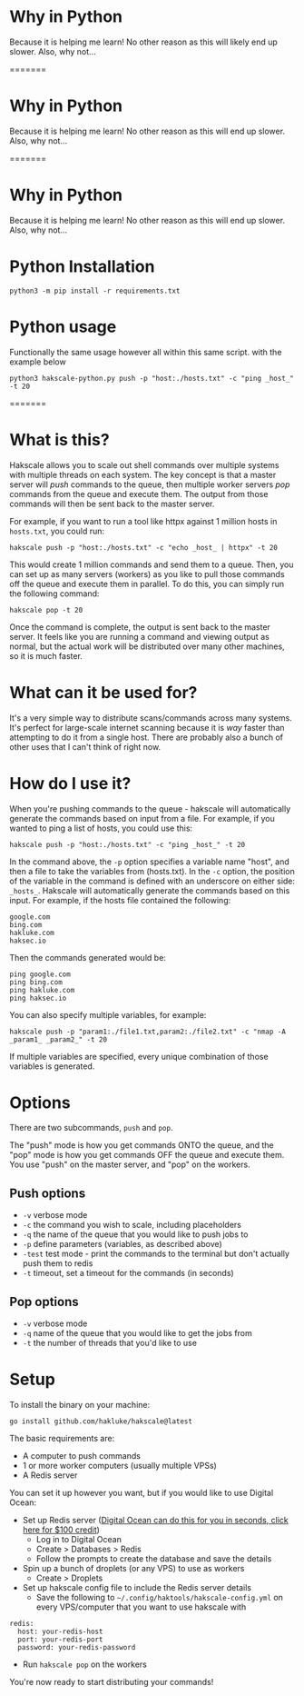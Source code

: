 # Why in Python
Because it is helping me learn! No other reason as this will likely end up slower. Also, why not... 


=======
# Why in Python
Because it is helping me learn! No other reason as this will end up slower. Also, why not... 

=======

# Why in Python
Because it is helping me learn! No other reason as this will end up slower. Also, why not... 

# Python Installation
```
python3 -m pip install -r requirements.txt
```

# Python usage
Functionally the same usage however all within this same script. with the example below
```
python3 hakscale-python.py push -p "host:./hosts.txt" -c "ping _host_" -t 20
```


=======
# What is this?

Hakscale allows you to scale out shell commands over multiple systems with multiple threads on each system. The key concept is that a master server will _push_ commands to the queue, then multiple worker servers _pop_ commands from the queue and execute them. The output from those commands will then be sent back to the master server.

For example, if you want to run a tool like httpx against 1 million hosts in `hosts.txt`, you could run:

```
hakscale push -p "host:./hosts.txt" -c "echo _host_ | httpx" -t 20
```

This would create 1 million commands and send them to a queue. Then, you can set up as many servers (workers) as you like to pull those commands off the queue and execute them in parallel. To do this, you can simply run the following command:

```
hakscale pop -t 20
```

Once the command is complete, the output is sent back to the master server. It feels like you are running a command and viewing output as normal, but the actual work will be distributed over many other machines, so it is much faster.

# What can it be used for?

It's a very simple way to distribute scans/commands across many systems. It's perfect for large-scale internet scanning because it is _way_ faster than attempting to do it from a single host. There are probably also a bunch of other uses that I can't think of right now.

# How do I use it?

When you're pushing commands to the queue - hakscale will automatically generate the commands based on input from a file. For example, if you wanted to ping a list of hosts, you could use this:

```
hakscale push -p "host:./hosts.txt" -c "ping _host_" -t 20
```

In the command above, the `-p` option specifies a variable name "host", and then a file to take the variables from (hosts.txt). In the `-c` option, the position of the variable in the command is defined with an underscore on either side: `_hosts_`. Hakscale will automatically generate the commands based on this input. For example, if the hosts file contained the following:

```
google.com
bing.com
hakluke.com
haksec.io
```

Then the commands generated would be:

```
ping google.com
ping bing.com
ping hakluke.com
ping haksec.io
```

You can also specify multiple variables, for example:

```
hakscale push -p "param1:./file1.txt,param2:./file2.txt" -c "nmap -A _param1_ _param2_" -t 20
```

If multiple variables are specified, every unique combination of those variables is generated.

# Options

There are two subcommands, `push` and `pop`.

The "push" mode is how you get commands ONTO the queue, and the "pop" mode is how you get commands OFF the queue and execute them. You use "push" on the master server, and "pop" on the workers.

## Push options

- `-v` verbose mode
- `-c` the command you wish to scale, including placeholders
- `-q` the name of the queue that you would like to push jobs to
- `-p` define parameters (variables, as described above)
- `-test` test mode - print the commands to the terminal but don't actually push them to redis
- `-t` timeout, set a timeout for the commands (in seconds)

## Pop options

- `-v` verbose mode
- `-q` name of the queue that you would like to get the jobs from
- `-t` the number of threads that you'd like to use

# Setup

To install the binary on your machine:

```
go install github.com/hakluke/hakscale@latest
```

The basic requirements are:

- A computer to push commands
- 1 or more worker computers (usually multiple VPSs)
- A Redis server

You can set it up however you want, but if you would like to use Digital Ocean:

- Set up Redis server ([Digital Ocean can do this for you in seconds, click here for $100 credit](https://m.do.co/c/ac22891d18e8))
  - Log in to Digital Ocean
  - Create > Databases > Redis
  - Follow the prompts to create the database and save the details
- Spin up a bunch of droplets (or any VPS) to use as workers
  - Create > Droplets
- Set up hakscale config file to include the Redis server details
  - Save the following to `~/.config/haktools/hakscale-config.yml` on every VPS/computer that you want to use hakscale with

```
redis:
  host: your-redis-host
  port: your-redis-port
  password: your-redis-password
```

- Run `hakscale pop` on the workers

You're now ready to start distributing your commands!
